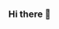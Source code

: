### Hi there 👋

<!--
**nerobero/nerobero** is a ✨ _special_ ✨ repository because its `README.md` (this file) appears on your GitHub profile.

- 🔭 I’m currently working on various game projects such as "Hwanyoung", "Lady Chance", and "Zombies At the Disco". 
- 🌱 I’m currently learning more on how to use Unreal Engine 4 and scripting in C++. 
- 👯 I’m looking to collaborate on "Hwanyoung", one of my bigger scale game project developed using Unreal Engine 4.
- 🤔 I’m looking for help with Unreal Engine 4/5 GameplayAbilitySystem API and UE Blueprint Scripting. 
- 📫 How to reach me: email me via rhee.ji@northeastern.edu OR add and DM me on Discord via angelaaaa#4379
- 😄 Pronouns: she/her/hers
-->
